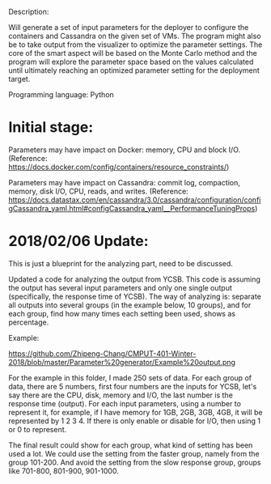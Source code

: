 Description:

Will generate a set of input parameters for the deployer to configure the containers and Cassandra on the given set of VMs. The program might also be to take output from the visualizer to optimize the parameter settings. The core of the smart aspect will be based on the Monte Carlo method and the program will explore the parameter space based on the values calculated until ultimately reaching an optimized parameter setting for the deployment target.


Programming language:
Python

# Initial stage:

Parameters may have impact on Docker: memory, CPU and block I/O.
(Reference: https://docs.docker.com/config/containers/resource_constraints/)

Parameters may have impact on Cassandra: commit log, compaction, memory, disk I/O, CPU, reads, and writes.
(Reference: https://docs.datastax.com/en/cassandra/3.0/cassandra/configuration/configCassandra_yaml.html#configCassandra_yaml__PerformanceTuningProps)

# 2018/02/06 Update:

This is just a blueprint for the analyzing part, need to be discussed.

Updated a code for analyzing the output from YCSB. This code is assuming the output has several input parameters and only one single output (specifically, the response time of YCSB). The way of analyzing is: separate all outputs into several groups (in the example below, 10 groups), and for each group, find how many times each setting been used, shows as percentage.

Example:

https://github.com/Zhipeng-Chang/CMPUT-401-Winter-2018/blob/master/Parameter%20generator/Example%20output.png

For the example in this folder, I made 250 sets of data. For each group of data, there are 5 numbers, first four numbers are the inputs for YCSB, let's say there are the CPU, disk, memory and I/O, the last number is the response time (output). For each input parameters, using a number to represent it, for example, if I have memory for 1GB, 2GB, 3GB, 4GB, it will be represented by 1 2 3 4. If there is only enable or disable for I/O, then using 1 or 0 to represent.

The final result could show for each group, what kind of setting has been used a lot. We could use the setting from the faster group, namely from the group 101-200. And avoid the setting from the slow response group, groups like 701-800, 801-900, 901-1000.






